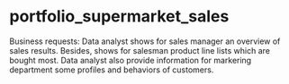 # portfolio_supermarket_sales
Business requests:
Data analyst shows for sales manager an overview of sales results.
Besides, shows for salesman product line lists which are bought most.
Data analyst also provide information for markering department some profiles and behaviors of customers.
